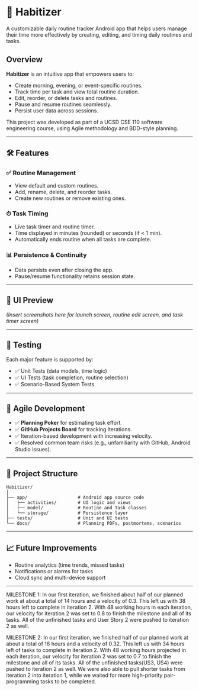 # 📱 Habitizer

A customizable daily routine tracker Android app that helps users manage their time more effectively by creating, editing, and timing daily routines and tasks.

## Overview

**Habitizer** is an intuitive app that empowers users to:
- Create morning, evening, or event-specific routines.
- Track time per task and view total routine duration.
- Edit, reorder, or delete tasks and routines.
- Pause and resume routines seamlessly.
- Persist user data across sessions.

This project was developed as part of a UCSD CSE 110 software engineering course, using Agile methodology and BDD-style planning.

---

## 🛠️ Features

### ✅ Routine Management
- View default and custom routines.
- Add, rename, delete, and reorder tasks.
- Create new routines or remove existing ones.

### ⏱ Task Timing
- Live task timer and routine timer.
- Time displayed in minutes (rounded) or seconds (if < 1 min).
- Automatically ends routine when all tasks are complete.

### 📊 Persistence & Continuity
- Data persists even after closing the app.
- Pause/resume functionality retains session state.

---

## 📸 UI Preview

_(Insert screenshots here for launch screen, routine edit screen, and task timer screen)_

---

## 🧪 Testing

Each major feature is supported by:
- ✅ Unit Tests (data models, time logic)
- ✅ UI Tests (task completion, routine selection)
- ✅ Scenario-Based System Tests
---

## 🔄 Agile Development

- ✅ **Planning Poker** for estimating task effort.
- ✅ **GitHub Projects Board** for tracking iterations.
- ✅ Iteration-based development with increasing velocity.
- ✅ Resolved common team risks (e.g., unfamiliarity with GitHub, Android Studio issues).

---

## 📁 Project Structure

```
Habitizer/
│
├── app/                   # Android app source code
│   ├── activities/        # UI logic and views
│   ├── model/             # Routine and Task classes
│   └── storage/           # Persistence layer
├── tests/                 # Unit and UI tests
└── docs/                  # Planning PDFs, postmortems, scenarios
```

---

## 📈 Future Improvements

- Routine analytics (time trends, missed tasks)
- Notifications or alarms for tasks
- Cloud sync and multi-device support

---

MILESTONE 1:
In our first iteration, we finished about half of our planned work at about a total of 14 hours and a velocity of 0.3. This left us with 38 hours left to complete in iteration 2. With 48 working hours in each iteration, our velocity for iteration 2 was set to 0.8 to finish the milestone and all of its tasks. All of the unfinished tasks and User Story 2 were pushed to iteration 2 as well.

MILESTONE 2:
In our first iteration, we finished half of our planned work at about a total of 16 hours and a velocity of 0.32. This left us with 34 hours left of tasks to complete in iteration 2. With 48 working hours projected in each iteration, our velocity for iteration 2 was set to 0.7 to finish the milestone and all of its tasks. All of the unfinished tasks(US3, US4) were pushed to iteration 2 as well. We were also able to pull shorter tasks from iteration 2 into iteration 1, while we waited for more high-priority pair-programming tasks to be completed. 
